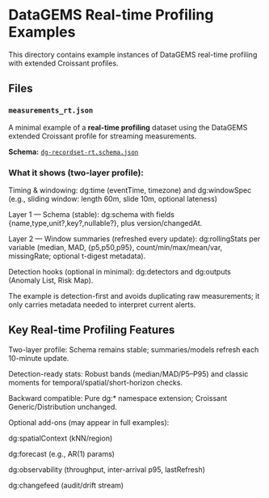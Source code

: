 # DataGEMS Real-time Profiling Examples

This directory contains example instances of DataGEMS real-time profiling with extended Croissant profiles.

## Files

### `measurements_rt.json`
A minimal example of a **real-time profiling** dataset using the DataGEMS extended Croissant profile for streaming measurements.

**Schema:** [`dg-recordset-rt.schema.json`](../real_time_schemas/dg-recordset-rt.schema.json)

### What it shows (two-layer profile):

Timing & windowing: dg:time (eventTime, timezone) and dg:windowSpec
(e.g., sliding window: length 60m, slide 10m, optional lateness)

Layer 1 — Schema (stable): dg:schema with fields {name,type,unit?,key?,nullable?}, plus version/changedAt.

Layer 2 — Window summaries (refreshed every update): dg:rollingStats per variable
(median, MAD, {p5,p50,p95}, count/min/max/mean/var, missingRate; optional t-digest metadata).

Detection hooks (optional in minimal): dg:detectors and dg:outputs (Anomaly List, Risk Map).

The example is detection-first and avoids duplicating raw measurements; it only carries metadata needed to interpret current alerts.

## Key Real-time Profiling Features

Two-layer profile: Schema remains stable; summaries/models refresh each 10-minute update.

Detection-ready stats: Robust bands (median/MAD/P5–P95) and classic moments for temporal/spatial/short-horizon checks.

Backward compatible: Pure dg:* namespace extension; Croissant Generic/Distribution unchanged.

Optional add-ons (may appear in full examples):

dg:spatialContext (kNN/region)

dg:forecast (e.g., AR(1) params)

dg:observability (throughput, inter-arrival p95, lastRefresh)

dg:changefeed (audit/drift stream)
